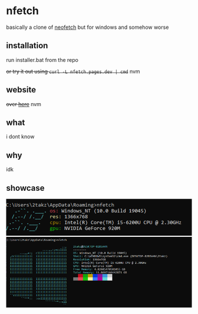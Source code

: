 # nfetch

basically a clone of [neofetch](https://github.com/dylanaraps/neofetch) but for windows and somehow worse

## installation

run installer.bat from the repo

~~or try it out using `curl -L nfetch.pages.dev | cmd`~~ nvm

## website

~~over [here](https://nfetch.pages.dev)~~ nvm

## what

i dont know

## why

idk

## showcase 
![](showcase.png)
![](showcase2.png)
